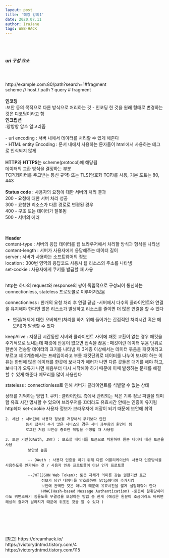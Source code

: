 ```yaml
---
layout: post
title: '해킹 강의1'
date: 2020.07.11
author: IraJane
tags: WEB-HACK
---
```

<br>

<br>
<h5>uri 구성 요소</h5><br>
<br>
http://example.com:80/path?search=1#fragment<br>
scheme // host / path ? query # fragment <br>

<br>
<b>인코딩</b><br>
  :보안 등의 목적으로 다른 방식으로 처리하는 것 - 인코딩 한 것을 원래 형태로 변경하는 것은 디코딩이라고 함 <br>
<b>인크립션</b><br>
  :양방향 암호 알고리즘<br>
<br>
- uri encoding : 서버 내에서 데이터를 처리할 수 있게 해준다 <br>
- HTML entity Encoding : 문서 내에서 사용하는 문자들이 html에서 사용하는 테그로 인식되지 않게 <br>
<br>
<b>HTTP</b>와 <b>HTTPS</b>는 scheme(protocol)에 해당됨 <br>
데이터의 교환 방식을 결정하는 부분<br>
TCP(데이터를 주고받는 통신 규약) 또는 TLS(암호화 TCP)를 사용, 기본 포트는 80, 443 <br>

<br>
<b>Status code</b> : 사용자의 요청에 대한 서버의 처리 결과 <br>
200 - 요청에 대한 서버 처리 성공<br>
300 - 요청한 리소스가 다른 경로로 변경된 경우<br>
400 - 구조 또는 데이터가 잘못됨 <br>
500 - 서버의 에러<br>
<br><br>

<b>Header</b><br>
content-type : 서버의 응답 데이터를 웹 브라우저에서 처리할 방식과 형식을 나타냄<br>
content-length : 서버가 사용자에게 응답해주는 데이터 길이<br>
server : 서버가 사용하는 소프트웨어의 정보<br>
location : 300번 영역의 응답코드 사용시 웹 리소스의 주소를 나타냄<br>
set-cookie : 사용자에게 쿠키를 발급할 때 사용 <br>


<br>
http는 하나의 request와 response의 쌍이 독립적으로 구성되어 통신하는 connectionless, stateless 프로토콜로 이루어져있음  

connectionless : 한개의 요청 처리 후 연결 끝냄 
-서버에서 다수의 클라이언트와 연결을 유지해야 한다면 많은 리스소가 발생하고 리소스를 줄이면 더 많은 연결을 할 수 있다 
- 연결/해제에 대한 오버헤드(처리를 하기 위해 들어가는 간접적인 처리시간 혹은 메모리)가 발생할 수 있다 


keepAlive : 지정된 시간동안 서버와 클라이언트 사이에  패킷 교환이 없는 경우 패킷을 주기적으로 보내는데 패킷에 반응이 없으면 접속을 끊음 
       : 패킷이란 데이터 묶음 단위로 한번에 전송할 데이터의 크기를 나타냄 
       제 3계층 이상에서는 데이터 묶음을 패킷이라고 부르고 제 2계층에서는 프레임이라고 부름 
       패킷단위로 데이터를 나누어 보내야 하는 이유는 한번에 많은 데이터를 한곳에 보내다가 에러가 나면 다른 곳들은 대기를 해야 하고, 보내다가 오류가 나면 처음부터 다시 시작해야 하기 때문에 이때 발생하는 문제를 해결할 수 있게 해준다 
메모리를 많이 사용한다 


stateless : connectionless로 인해 서버가 클라이언트를 식별할 수 없는 상태

상태를 기억하는 방법 
    1. 쿠키 : 클라이언트 측에서 관리되는 작은 기록 정보 파일을 의미함
             유효 시간 명시할 수 있으며 브라우저를 끄더라도 유효시간 안에는 인증이 유지됨 
             http헤더 set-cookie
             사용자 정보가 브라우저에 저장이 되기 때문에 보안에 취약
            
    2. 세션 : 서버단에 사용자 정보를 저장해서 쿠키보다 안전 
             동시 접속자 수가 많은 서비스의 경우 서버 과부화의 원인이 됨 
             로그인 처럼 보안상 중요한 작업을 수행할 때 사용함 
             
    3. 토큰 기반(OAuth, JWT) : 보호할 테이터를 토큰으로 치환하여 원본 데이터 대신 토큰을 사용
              보안성 높음 
              
              -- OAuth : 사용자 인증을 하기 위해 다른 어플리케이션의 사용자 인증방식을 사용하도록 인가하는 것 / 사용자 인증 프로토콜이 아닌 인가 프로토콜
              
              --JWT(JSON Web Token): 토큰 자체가 의미를 갖는 권한기반 토근 
                    정보가 담긴 데이터를 암호화하여 http헤더에 추가시킴
                    보안에 완벽한 것은 아니기 때문에 유효시간을 짧게 설정해줘야 한다 
                    HMAC(Hash-based Message Authentication) -토큰이 탈취당하더라도 위변조하기 힘들도록 무결성을 보장하는 방법 중 한개 (해싱은 원문이 조금이라도 바뀌면 해싱의 결과가 달라지기 때문에 위조된 것을 알 수 있다 )
                    
                    
<br>





<br>





<br>





<br>




<br>
[참고]
https://dreamhack.io/<br>
https://victorydntmd.tistory.com/4<br>
https://victorydntmd.tistory.com/115<br>



<br>
